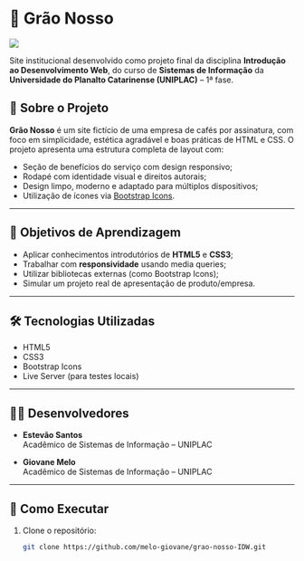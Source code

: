 # 🌱 Grão Nosso

![](https://i.imgur.com/4gYhYCg.gif)

Site institucional desenvolvido como projeto final da disciplina **Introdução ao Desenvolvimento Web**, do curso de **Sistemas de Informação** da **Universidade do Planalto Catarinense (UNIPLAC)** – 1ª fase.

## 📌 Sobre o Projeto

**Grão Nosso** é um site fictício de uma empresa de cafés por assinatura, com foco em simplicidade, estética agradável e boas práticas de HTML e CSS. O projeto apresenta uma estrutura completa de layout com:

- Seção de benefícios do serviço com design responsivo;
- Rodapé com identidade visual e direitos autorais;
- Design limpo, moderno e adaptado para múltiplos dispositivos;
- Utilização de ícones via [Bootstrap Icons](https://icons.getbootstrap.com/).

---

## 🎯 Objetivos de Aprendizagem

- Aplicar conhecimentos introdutórios de **HTML5** e **CSS3**;
- Trabalhar com **responsividade** usando media queries;
- Utilizar bibliotecas externas (como Bootstrap Icons);
- Simular um projeto real de apresentação de produto/empresa.

---

## 🛠️ Tecnologias Utilizadas

- HTML5  
- CSS3  
- Bootstrap Icons  
- Live Server (para testes locais)

---

## 👨‍💻 Desenvolvedores

- **Estevão Santos**  
  Acadêmico de Sistemas de Informação – UNIPLAC

- **Giovane Melo**  
  Acadêmico de Sistemas de Informação – UNIPLAC

---

## 📁 Como Executar

1. Clone o repositório:
   ```bash
   git clone https://github.com/melo-giovane/grao-nosso-IDW.git
